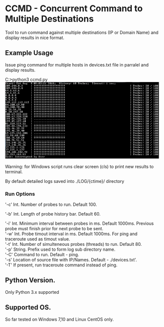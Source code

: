# CCMD - Concurrent Command to Multiple Destinations
Tool to run command against multiple destinations (IP or Domain Name) and display results in nice format. 

## Example Usage
Issue ping command for multiple hosts in devices.txt file in parralel and display results.

C:\>python3 ccmd.py
<img src="winExample.jpg">

Warning: for Windows script runs clear screen (cls) to print new results to terminal.

By default detailed logs saved into ./LOG/{ctime}/ directory

### Run Options
'-c' Int. Number of probes to run. Default 100.

'-b' Int. Length of probe history bar. Default 60.

'-i' Int. Minimum interval between probes in ms. Default 1000ms. Previous probe must finish prior for next probe to be sent.  
'-w' Int. Probe timout interval in ms. Default 1000ms. For ping and traceroute used as timout value.  
'-t' Int. Number of simulteneous probes (threads) to run. Default 80.  
'-p' String. Prefix used to form log sub directory name.  
'-C' Command to run. Default - ping.  
'-s' Location of source file with IP/Names. Default - ./devices.txt'.  
'-T' If present, run traceroute command instead of ping.  

## Python Version.
Only Python 3.x supported

## Supported OS.
So far tested on Windows 7,10 and Linux CentOS only.
